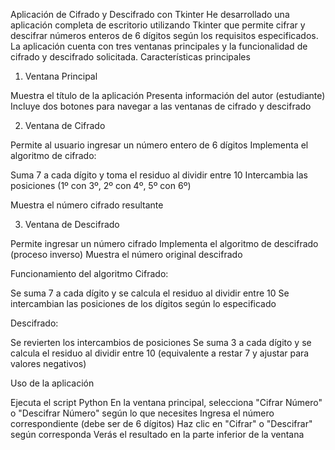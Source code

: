 Aplicación de Cifrado y Descifrado con Tkinter
He desarrollado una aplicación completa de escritorio utilizando Tkinter que permite cifrar y descifrar números enteros de 6 dígitos según los requisitos especificados. La aplicación cuenta con tres ventanas principales y la funcionalidad de cifrado y descifrado solicitada.
Características principales
1. Ventana Principal

Muestra el título de la aplicación
Presenta información del autor (estudiante)
Incluye dos botones para navegar a las ventanas de cifrado y descifrado

2. Ventana de Cifrado

Permite al usuario ingresar un número entero de 6 dígitos
Implementa el algoritmo de cifrado:

Suma 7 a cada dígito y toma el residuo al dividir entre 10
Intercambia las posiciones (1º con 3º, 2º con 4º, 5º con 6º)


Muestra el número cifrado resultante

3. Ventana de Descifrado

Permite ingresar un número cifrado
Implementa el algoritmo de descifrado (proceso inverso)
Muestra el número original descifrado

Funcionamiento del algoritmo
Cifrado:

Se suma 7 a cada dígito y se calcula el residuo al dividir entre 10
Se intercambian las posiciones de los dígitos según lo especificado

Descifrado:

Se revierten los intercambios de posiciones
Se suma 3 a cada dígito y se calcula el residuo al dividir entre 10 (equivalente a restar 7 y ajustar para valores negativos)

Uso de la aplicación

Ejecuta el script Python
En la ventana principal, selecciona "Cifrar Número" o "Descifrar Número" según lo que necesites
Ingresa el número correspondiente (debe ser de 6 dígitos)
Haz clic en "Cifrar" o "Descifrar" según corresponda
Verás el resultado en la parte inferior de la ventana
